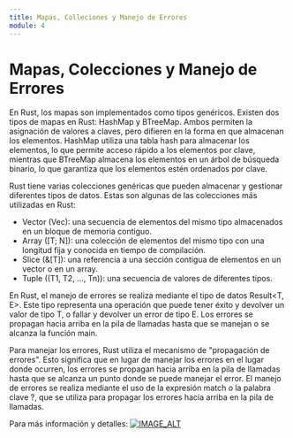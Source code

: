 ```yaml
---
title: Mapas, Colleciones y Manejo de Errores
module: 4
---
```

# Mapas, Colecciones y Manejo de Errores

En Rust, los mapas son implementados como tipos genéricos. Existen dos tipos de mapas en Rust: HashMap y BTreeMap. Ambos permiten la asignación de valores a claves, pero difieren en la forma en que almacenan los elementos. HashMap utiliza una tabla hash para almacenar los elementos, lo que permite acceso rápido a los elementos por clave, mientras que BTreeMap almacena los elementos en un árbol de búsqueda binario, lo que garantiza que los elementos estén ordenados por clave.

Rust tiene varias colecciones genéricas que pueden almacenar y gestionar diferentes tipos de datos. Estas son algunas de las colecciones más utilizadas en Rust:

- Vector (Vec): una secuencia de elementos del mismo tipo almacenados en un bloque de memoria contiguo.
- Array ([T; N]): una colección de elementos del mismo tipo con una longitud fija y conocida en tiempo de compilación.
- Slice (&[T]): una referencia a una sección contigua de elementos en un vector o en un array.
- Tuple ((T1, T2, ..., Tn)): una secuencia de valores de diferentes tipos.

En Rust, el manejo de errores se realiza mediante el tipo de datos Result<T, E>. Este tipo representa una operación que puede tener éxito y devolver un valor de tipo T, o fallar y devolver un error de tipo E. Los errores se propagan hacia arriba en la pila de llamadas hasta que se manejan o se alcanza la función main.

Para manejar los errores, Rust utiliza el mecanismo de "propagación de errores". Esto significa que en lugar de manejar los errores en el lugar donde ocurren, los errores se propagan hacia arriba en la pila de llamadas hasta que se alcanza un punto donde se puede manejar el error. El manejo de errores se realiza mediante el uso de la expresión match o la palabra clave ?, que se utiliza para propagar los errores hacia arriba en la pila de llamadas.

Para más información y detalles:
[![IMAGE_ALT](https://img.youtube.com/vi/3nfjm5YKPMA/0.jpg)](https://www.youtube.com/watch?v=3nfjm5YKPMA&list=PLnf2S4I9w85P-zimbgpCWJlTJZnY_4TmX&index=4)